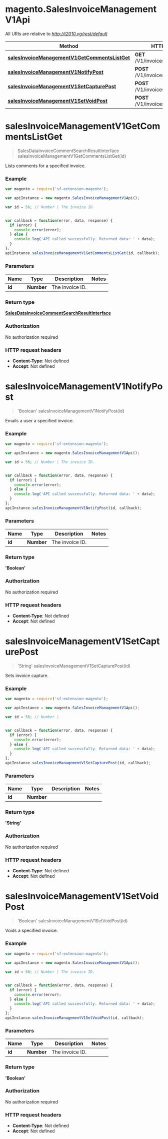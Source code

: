 # magento.SalesInvoiceManagementV1Api

All URIs are relative to *http://t2010.vg/rest/default*

Method | HTTP request | Description
------------- | ------------- | -------------
[**salesInvoiceManagementV1GetCommentsListGet**](SalesInvoiceManagementV1Api.md#salesInvoiceManagementV1GetCommentsListGet) | **GET** /V1/invoices/{id}/comments | 
[**salesInvoiceManagementV1NotifyPost**](SalesInvoiceManagementV1Api.md#salesInvoiceManagementV1NotifyPost) | **POST** /V1/invoices/{id}/emails | 
[**salesInvoiceManagementV1SetCapturePost**](SalesInvoiceManagementV1Api.md#salesInvoiceManagementV1SetCapturePost) | **POST** /V1/invoices/{id}/capture | 
[**salesInvoiceManagementV1SetVoidPost**](SalesInvoiceManagementV1Api.md#salesInvoiceManagementV1SetVoidPost) | **POST** /V1/invoices/{id}/void | 


<a name="salesInvoiceManagementV1GetCommentsListGet"></a>
# **salesInvoiceManagementV1GetCommentsListGet**
> SalesDataInvoiceCommentSearchResultInterface salesInvoiceManagementV1GetCommentsListGet(id)



Lists comments for a specified invoice.

### Example
```javascript
var magento = require('sf-extension-magento');

var apiInstance = new magento.SalesInvoiceManagementV1Api();

var id = 56; // Number | The invoice ID.


var callback = function(error, data, response) {
  if (error) {
    console.error(error);
  } else {
    console.log('API called successfully. Returned data: ' + data);
  }
};
apiInstance.salesInvoiceManagementV1GetCommentsListGet(id, callback);
```

### Parameters

Name | Type | Description  | Notes
------------- | ------------- | ------------- | -------------
 **id** | **Number**| The invoice ID. | 

### Return type

[**SalesDataInvoiceCommentSearchResultInterface**](SalesDataInvoiceCommentSearchResultInterface.md)

### Authorization

No authorization required

### HTTP request headers

 - **Content-Type**: Not defined
 - **Accept**: Not defined

<a name="salesInvoiceManagementV1NotifyPost"></a>
# **salesInvoiceManagementV1NotifyPost**
> &#39;Boolean&#39; salesInvoiceManagementV1NotifyPost(id)



Emails a user a specified invoice.

### Example
```javascript
var magento = require('sf-extension-magento');

var apiInstance = new magento.SalesInvoiceManagementV1Api();

var id = 56; // Number | The invoice ID.


var callback = function(error, data, response) {
  if (error) {
    console.error(error);
  } else {
    console.log('API called successfully. Returned data: ' + data);
  }
};
apiInstance.salesInvoiceManagementV1NotifyPost(id, callback);
```

### Parameters

Name | Type | Description  | Notes
------------- | ------------- | ------------- | -------------
 **id** | **Number**| The invoice ID. | 

### Return type

**&#39;Boolean&#39;**

### Authorization

No authorization required

### HTTP request headers

 - **Content-Type**: Not defined
 - **Accept**: Not defined

<a name="salesInvoiceManagementV1SetCapturePost"></a>
# **salesInvoiceManagementV1SetCapturePost**
> &#39;String&#39; salesInvoiceManagementV1SetCapturePost(id)



Sets invoice capture.

### Example
```javascript
var magento = require('sf-extension-magento');

var apiInstance = new magento.SalesInvoiceManagementV1Api();

var id = 56; // Number | 


var callback = function(error, data, response) {
  if (error) {
    console.error(error);
  } else {
    console.log('API called successfully. Returned data: ' + data);
  }
};
apiInstance.salesInvoiceManagementV1SetCapturePost(id, callback);
```

### Parameters

Name | Type | Description  | Notes
------------- | ------------- | ------------- | -------------
 **id** | **Number**|  | 

### Return type

**&#39;String&#39;**

### Authorization

No authorization required

### HTTP request headers

 - **Content-Type**: Not defined
 - **Accept**: Not defined

<a name="salesInvoiceManagementV1SetVoidPost"></a>
# **salesInvoiceManagementV1SetVoidPost**
> &#39;Boolean&#39; salesInvoiceManagementV1SetVoidPost(id)



Voids a specified invoice.

### Example
```javascript
var magento = require('sf-extension-magento');

var apiInstance = new magento.SalesInvoiceManagementV1Api();

var id = 56; // Number | The invoice ID.


var callback = function(error, data, response) {
  if (error) {
    console.error(error);
  } else {
    console.log('API called successfully. Returned data: ' + data);
  }
};
apiInstance.salesInvoiceManagementV1SetVoidPost(id, callback);
```

### Parameters

Name | Type | Description  | Notes
------------- | ------------- | ------------- | -------------
 **id** | **Number**| The invoice ID. | 

### Return type

**&#39;Boolean&#39;**

### Authorization

No authorization required

### HTTP request headers

 - **Content-Type**: Not defined
 - **Accept**: Not defined

